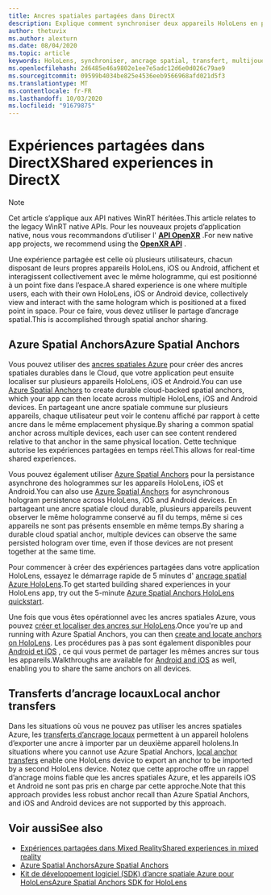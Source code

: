 ```yaml
---
title: Ancres spatiales partagées dans DirectX
description: Explique comment synchroniser deux appareils HoloLens en partageant des ancres spatiales.
author: thetuvix
ms.author: alexturn
ms.date: 08/04/2020
ms.topic: article
keywords: HoloLens, synchroniser, ancrage spatial, transfert, multijoueur, vue, scénario, procédure pas à pas, exemple de code, Azure, ancres spatiales Azure, ASA
ms.openlocfilehash: 2d6485e46a9802e1ee7e5adc12d6e0d026c79ae9
ms.sourcegitcommit: 09599b4034be825e4536eeb9566968afd021d5f3
ms.translationtype: MT
ms.contentlocale: fr-FR
ms.lasthandoff: 10/03/2020
ms.locfileid: "91679875"
---
```

# <a name="shared-experiences-in-directx"></a><span data-ttu-id="61bcc-104">Expériences partagées dans DirectX</span><span class="sxs-lookup"><span data-stu-id="61bcc-104">Shared experiences in DirectX</span></span>

> [!NOTE]
> <span data-ttu-id="61bcc-105">Cet article s’applique aux API natives WinRT héritées.</span><span class="sxs-lookup"><span data-stu-id="61bcc-105">This article relates to the legacy WinRT native APIs.</span></span>  <span data-ttu-id="61bcc-106">Pour les nouveaux projets d’application native, nous vous recommandons d’utiliser l' **[API OpenXR](../native/openxr-getting-started.md)** .</span><span class="sxs-lookup"><span data-stu-id="61bcc-106">For new native app projects, we recommend using the **[OpenXR API](../native/openxr-getting-started.md)** .</span></span>

<span data-ttu-id="61bcc-107">Une expérience partagée est celle où plusieurs utilisateurs, chacun disposant de leurs propres appareils HoloLens, iOS ou Android, affichent et interagissent collectivement avec le même hologramme, qui est positionné à un point fixe dans l’espace.</span><span class="sxs-lookup"><span data-stu-id="61bcc-107">A shared experience is one where multiple users, each with their own HoloLens, iOS or Android device, collectively view and interact with the same hologram which is positioned at a fixed point in space.</span></span> <span data-ttu-id="61bcc-108">Pour ce faire, vous devez utiliser le partage d’ancrage spatial.</span><span class="sxs-lookup"><span data-stu-id="61bcc-108">This is accomplished through spatial anchor sharing.</span></span>

## <a name="azure-spatial-anchors"></a><span data-ttu-id="61bcc-109">Azure Spatial Anchors</span><span class="sxs-lookup"><span data-stu-id="61bcc-109">Azure Spatial Anchors</span></span>

<span data-ttu-id="61bcc-110">Vous pouvez utiliser des <a href="https://docs.microsoft.com/azure/spatial-anchors/overview" target="_blank">ancres spatiales Azure</a> pour créer des ancres spatiales durables dans le Cloud, que votre application peut ensuite localiser sur plusieurs appareils HoloLens, iOS et Android.</span><span class="sxs-lookup"><span data-stu-id="61bcc-110">You can use <a href="https://docs.microsoft.com/azure/spatial-anchors/overview" target="_blank">Azure Spatial Anchors</a> to create durable cloud-backed spatial anchors, which your app can then locate across multiple HoloLens, iOS and Android devices.</span></span>  <span data-ttu-id="61bcc-111">En partageant une ancre spatiale commune sur plusieurs appareils, chaque utilisateur peut voir le contenu affiché par rapport à cette ancre dans le même emplacement physique.</span><span class="sxs-lookup"><span data-stu-id="61bcc-111">By sharing a common spatial anchor across multiple devices, each user can see content rendered relative to that anchor in the same physical location.</span></span>  <span data-ttu-id="61bcc-112">Cette technique autorise les expériences partagées en temps réel.</span><span class="sxs-lookup"><span data-stu-id="61bcc-112">This allows for real-time shared experiences.</span></span>

<span data-ttu-id="61bcc-113">Vous pouvez également utiliser <a href="https://docs.microsoft.com/azure/spatial-anchors/overview" target="_blank">Azure Spatial Anchors</a> pour la persistance asynchrone des hologrammes sur les appareils HoloLens, iOS et Android.</span><span class="sxs-lookup"><span data-stu-id="61bcc-113">You can also use <a href="https://docs.microsoft.com/azure/spatial-anchors/overview" target="_blank">Azure Spatial Anchors</a> for asynchronous hologram persistence across HoloLens, iOS and Android devices.</span></span>  <span data-ttu-id="61bcc-114">En partageant une ancre spatiale cloud durable, plusieurs appareils peuvent observer le même hologramme conservé au fil du temps, même si ces appareils ne sont pas présents ensemble en même temps.</span><span class="sxs-lookup"><span data-stu-id="61bcc-114">By sharing a durable cloud spatial anchor, multiple devices can observe the same persisted hologram over time, even if those devices are not present together at the same time.</span></span>

<span data-ttu-id="61bcc-115">Pour commencer à créer des expériences partagées dans votre application HoloLens, essayez le démarrage rapide de 5 minutes d' <a href="https://docs.microsoft.com/azure/spatial-anchors/quickstarts/get-started-hololens" target="_blank">ancrage spatial Azure HoloLens</a>.</span><span class="sxs-lookup"><span data-stu-id="61bcc-115">To get started building shared experiences in your HoloLens app, try out the 5-minute <a href="https://docs.microsoft.com/azure/spatial-anchors/quickstarts/get-started-hololens" target="_blank">Azure Spatial Anchors HoloLens quickstart</a>.</span></span>

<span data-ttu-id="61bcc-116">Une fois que vous êtes opérationnel avec les ancres spatiales Azure, vous pouvez <a href="https://docs.microsoft.com/azure/spatial-anchors/concepts/create-locate-anchors-cpp-winrt" target="_blank">créer et localiser des ancres sur HoloLens</a>.</span><span class="sxs-lookup"><span data-stu-id="61bcc-116">Once you're up and running with Azure Spatial Anchors, you can then <a href="https://docs.microsoft.com/azure/spatial-anchors/concepts/create-locate-anchors-cpp-winrt" target="_blank">create and locate anchors on HoloLens</a>.</span></span>  <span data-ttu-id="61bcc-117">Les procédures pas à pas sont également disponibles pour <a href="https://docs.microsoft.com/azure/spatial-anchors/create-locate-anchors-overview" target="_blank">Android et iOS</a> , ce qui vous permet de partager les mêmes ancres sur tous les appareils.</span><span class="sxs-lookup"><span data-stu-id="61bcc-117">Walkthroughs are available for <a href="https://docs.microsoft.com/azure/spatial-anchors/create-locate-anchors-overview" target="_blank">Android and iOS</a> as well, enabling you to share the same anchors on all devices.</span></span>

## <a name="local-anchor-transfers"></a><span data-ttu-id="61bcc-118">Transferts d’ancrage locaux</span><span class="sxs-lookup"><span data-stu-id="61bcc-118">Local anchor transfers</span></span>

<span data-ttu-id="61bcc-119">Dans les situations où vous ne pouvez pas utiliser les ancres spatiales Azure, les [transferts d’ancrage locaux](../../out-of-scope/local-anchor-transfers-in-directx.md) permettent à un appareil hololens d’exporter une ancre à importer par un deuxième appareil hololens.</span><span class="sxs-lookup"><span data-stu-id="61bcc-119">In situations where you cannot use Azure Spatial Anchors, [local anchor transfers](../../out-of-scope/local-anchor-transfers-in-directx.md) enable one HoloLens device to export an anchor to be imported by a second HoloLens device.</span></span>  <span data-ttu-id="61bcc-120">Notez que cette approche offre un rappel d’ancrage moins fiable que les ancres spatiales Azure, et les appareils iOS et Android ne sont pas pris en charge par cette approche.</span><span class="sxs-lookup"><span data-stu-id="61bcc-120">Note that this approach provides less robust anchor recall than Azure Spatial Anchors, and iOS and Android devices are not supported by this approach.</span></span>

## <a name="see-also"></a><span data-ttu-id="61bcc-121">Voir aussi</span><span class="sxs-lookup"><span data-stu-id="61bcc-121">See also</span></span>
* [<span data-ttu-id="61bcc-122">Expériences partagées dans Mixed Reality</span><span class="sxs-lookup"><span data-stu-id="61bcc-122">Shared experiences in mixed reality</span></span>](shared-experiences-in-mixed-reality.md)
* <span data-ttu-id="61bcc-123"><a href="https://docs.microsoft.com/azure/spatial-anchors" target="_blank">Azure Spatial Anchors</a></span><span class="sxs-lookup"><span data-stu-id="61bcc-123"><a href="https://docs.microsoft.com/azure/spatial-anchors" target="_blank">Azure Spatial Anchors</a></span></span>
* <span data-ttu-id="61bcc-124"><a href="https://docs.microsoft.com/cpp/api/spatial-anchors/winrt/" target="_blank">Kit de développement logiciel (SDK) d’ancre spatiale Azure pour HoloLens</a></span><span class="sxs-lookup"><span data-stu-id="61bcc-124"><a href="https://docs.microsoft.com/cpp/api/spatial-anchors/winrt/" target="_blank">Azure Spatial Anchors SDK for HoloLens</a></span></span>
